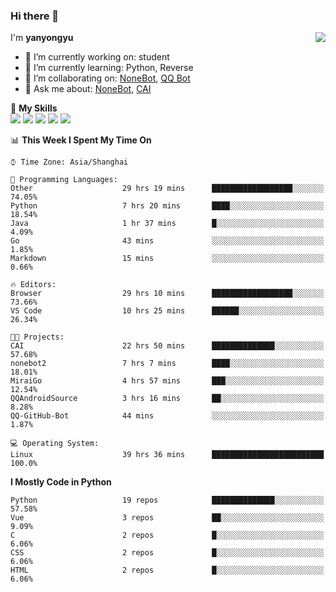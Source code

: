 ### Hi there 👋

<a href="#">
  <img align="right" src="https://github-readme-stats.vercel.app/api?username=yanyongyu&count_private=true&show_icons=true&bg_color=15,f2f7fd,E0EAFC" />
</a>

I'm **yanyongyu**

- 🔭 I’m currently working on: student
- 🌱 I’m currently learning: Python, Reverse
- 👯 I’m collaborating on: [NoneBot](https://github.com/nonebot), [QQ Bot](https://github.com/Mrs4s/go-cqhttp)
- 💬 Ask me about: [NoneBot](https://github.com/nonebot), [CAI](https://github.com/cscs181/CAI)

🌟 **My Skills**  
![](https://img.shields.io/badge/-Python-3e74a2?style=flat-square&logo=Python&logoColor=fff)
![](https://img.shields.io/badge/-Vue-4fc08d?style=flat-square&logo=Vue.js&logoColor=fff)
![](https://img.shields.io/badge/-Node.js-339933?style=flat-square&logo=Node.js&logoColor=fff)
![](https://img.shields.io/badge/-Docker-2496ED?style=flat-square&logo=Docker&logoColor=fff)
![](https://img.shields.io/badge/-Linux-000000?style=flat-square&logo=Linux&logoColor=fff)

<!--START_SECTION:waka-->
📊 **This Week I Spent My Time On** 

```text
⌚︎ Time Zone: Asia/Shanghai

💬 Programming Languages: 
Other                    29 hrs 19 mins      ██████████████████░░░░░░░   74.05% 
Python                   7 hrs 20 mins       ████░░░░░░░░░░░░░░░░░░░░░   18.54% 
Java                     1 hr 37 mins        █░░░░░░░░░░░░░░░░░░░░░░░░   4.09% 
Go                       43 mins             ░░░░░░░░░░░░░░░░░░░░░░░░░   1.85% 
Markdown                 15 mins             ░░░░░░░░░░░░░░░░░░░░░░░░░   0.66%

🔥 Editors: 
Browser                  29 hrs 10 mins      ██████████████████░░░░░░░   73.66% 
VS Code                  10 hrs 25 mins      ██████░░░░░░░░░░░░░░░░░░░   26.34%

🐱‍💻 Projects: 
CAI                      22 hrs 50 mins      ██████████████░░░░░░░░░░░   57.68% 
nonebot2                 7 hrs 7 mins        ████░░░░░░░░░░░░░░░░░░░░░   18.01% 
MiraiGo                  4 hrs 57 mins       ███░░░░░░░░░░░░░░░░░░░░░░   12.54% 
QQAndroidSource          3 hrs 16 mins       ██░░░░░░░░░░░░░░░░░░░░░░░   8.28% 
QQ-GitHub-Bot            44 mins             ░░░░░░░░░░░░░░░░░░░░░░░░░   1.87%

💻 Operating System: 
Linux                    39 hrs 36 mins      █████████████████████████   100.0%

```

**I Mostly Code in Python** 

```text
Python                   19 repos            ██████████████░░░░░░░░░░░   57.58% 
Vue                      3 repos             ██░░░░░░░░░░░░░░░░░░░░░░░   9.09% 
C                        2 repos             █░░░░░░░░░░░░░░░░░░░░░░░░   6.06% 
CSS                      2 repos             █░░░░░░░░░░░░░░░░░░░░░░░░   6.06% 
HTML                     2 repos             █░░░░░░░░░░░░░░░░░░░░░░░░   6.06%

```



<!--END_SECTION:waka-->
